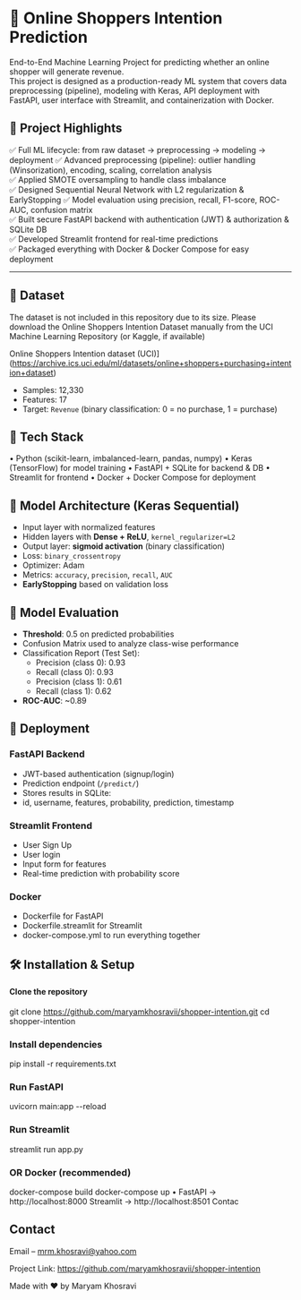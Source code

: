 # 🛒 Online Shoppers Intention Prediction

End-to-End Machine Learning Project for predicting whether an online shopper will generate revenue.  
This project is designed as a production-ready ML system that covers data preprocessing (pipeline), modeling with Keras, API deployment with FastAPI, user interface with Streamlit, and containerization with Docker.


## 🔹 Project Highlights

✅ Full ML lifecycle: from raw dataset → preprocessing → modeling → deployment 
✅ Advanced preprocessing (pipeline): outlier handling (Winsorization), encoding, scaling, correlation analysis  
✅ Applied SMOTE oversampling to handle class imbalance  
✅ Designed Sequential Neural Network with L2 regularization & EarlyStopping
✅ Model evaluation using precision, recall, F1-score, ROC-AUC, confusion matrix  
✅ Built secure FastAPI backend with authentication (JWT) & authorization & SQLite DB  
✅ Developed Streamlit frontend for real-time predictions  
✅ Packaged everything with Docker & Docker Compose for easy deployment  

---

## 🔹 Dataset

The dataset is not included in this repository due to its size. Please download the Online Shoppers Intention Dataset manually from the UCI Machine Learning Repository (or Kaggle, if available)

Online Shoppers Intention dataset (UCI)](https://archive.ics.uci.edu/ml/datasets/online+shoppers+purchasing+intention+dataset)
- Samples: 12,330  
- Features: 17  
- Target: `Revenue` (binary classification: 0 = no purchase, 1 = purchase)


## 🔹 Tech Stack
•	Python (scikit-learn, imbalanced-learn, pandas, numpy)
•	Keras (TensorFlow) for model training
•	FastAPI + SQLite for backend & DB
•	Streamlit for frontend
•	Docker + Docker Compose for deployment
 


## 🔹 Model Architecture (Keras Sequential)

- Input layer with normalized features  
- Hidden layers with **Dense + ReLU**, `kernel_regularizer=L2`  
- Output layer: **sigmoid activation** (binary classification)  
- Loss: `binary_crossentropy`  
- Optimizer: Adam  
- Metrics: `accuracy`, `precision`, `recall`, `AUC`  
- **EarlyStopping** based on validation loss  


## 🔹 Model Evaluation

- **Threshold**: 0.5 on predicted probabilities  
- Confusion Matrix used to analyze class-wise performance  
- Classification Report (Test Set):
  - Precision (class 0): 0.93
  - Recall (class 0): 0.93
  - Precision (class 1): 0.61
  - Recall (class 1): 0.62  
- **ROC-AUC**: ~0.89  


## 🔹 Deployment

### FastAPI Backend
- JWT-based authentication (signup/login)
- Prediction endpoint (`/predict/`)
- Stores results in SQLite:
- id, username, features, probability, prediction, timestamp

### Streamlit Frontend
- User Sign Up
- User login  
- Input form for features  
- Real-time prediction with probability score  

### Docker
- Dockerfile for FastAPI  
- Dockerfile.streamlit for Streamlit  
- docker-compose.yml to run everything together

## 🛠️ Installation & Setup
#### Clone the repository
git clone https://github.com/maryamkhosravii/shopper-intention.git
cd shopper-intention
### Install dependencies
pip install -r requirements.txt
### Run FastAPI
uvicorn main:app --reload
### Run Streamlit
streamlit run app.py
### OR Docker (recommended)
docker-compose build
docker-compose up
•	FastAPI → http://localhost:8000
Streamlit → http://localhost:8501 Contac
 

## Contact
Email – mrm.khosravi@yahoo.com

Project Link: https://github.com/maryamkhosravii/shopper-intention

Made with ❤️ by Maryam Khosravi













